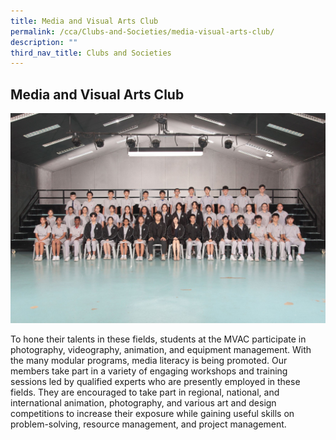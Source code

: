 ```yaml
---
title: Media and Visual Arts Club
permalink: /cca/Clubs-and-Societies/media-visual-arts-club/
description: ""
third_nav_title: Clubs and Societies
---
```

## Media and Visual Arts Club

![](/images/JSMVAC1.jpg)

To hone their talents in these fields, students at the MVAC participate in photography, videography, animation, and equipment management. With the many modular programs, media literacy is being promoted. Our members take part in a variety of engaging workshops and training sessions led by qualified experts who are presently employed in these fields. They are encouraged to take part in regional, national, and international animation, photography, and various art and design competitions to increase their exposure while gaining useful skills on problem-solving, resource management, and project management.